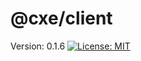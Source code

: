 # @cxe/client

Version: 0.1.6 [![License: MIT](https://img.shields.io/badge/License-MIT-yellow.svg)](https://opensource.org/licenses/MIT)

